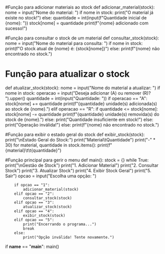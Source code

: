 #Função para adicionar materiais ao stock 
def adicionar_material(stock): 
  nome = input("Nome do material: ")
  if nome in stock:
      print("O material já existe no stock!")
  else:
      quantidade = int(input(f"Quantidade inicial de {nome}: "))
      stock[nome] = quantidade
      print(f"{nome} adicionado com sucesso!")

#Função para consultar o stock de um material 
def consultar_stock(stock):
    nome = input("Nome do material para consulta: ")
    if nome in stock: 
        print(f"O stock atual de {nome} é: {stock[nome]}")
    else:
        print(f"{nome} não encontrado no stock.")

# Função para atualizar o stock 
def atualizar_stock(stock):
    nome = input("Nome do material a atualizar: ")
    if nome in stock:
        operacao = input("Deseja adicionar (A) ou remover (R)? ").upper()
        quantidade = int(input("Quantidade: "))
        if operacao == "A":
            stock[nome] += quantidade
            print(f"{quantidade} unidade(s) adicionada(s) ao stock de {nome}.")
        elif operacao == "R":
            if quantidade <= stock[nome]:
                stock[nome] -= quantidade
                print(f"{quantidade} unidade(s) removida(s) do stock de {nome}.")
            else:
                print("Quantidade insuficiente em stock!")
        else:
            print("Operação inválida!")
    else:
        print(f"{nome} não encontrado no stock.")

#Função para exibir o estado geral do stock
def exibir_stock(stock):
    print("\nEstado Geral do Stock:")
    print("Material\tQuantidade")
    print("-" * 30)
    for material, quantidade in stock.items():
        print(f"{material}\t\t{quantidade}")

#Função principal para gerir o menu
def main():
    stock = {}
    while True:
        print("\nGestão de Stock")
        print("1. Adicionar Material")
        print("2. Consultar Stock")
        print("3. Atualizar Stock")
        print("4. Exibir Stock Geral")
        print("5. Sair")
        opcao = input("Escolha uma opção: ")
        
        if opcao == "1":
            adicionar_material(stock)
        elif opcao == "2":
            consultar_stock(stock)
        elif opcao == "3":
            atualizar_stock(stock)
        elif opcao == "4":
            exibir_stock(stock)
        elif opcao == "5":
            print("Encerrando o programa...")
            break
        else:
            print("Opção inválida! Tente novamente.")

if __name__ == "__main__":
    main()
